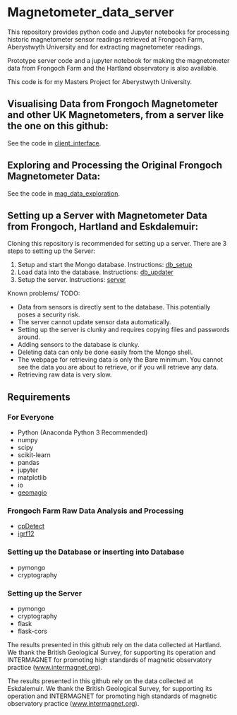 <!--
The readmes are stored as markdown files, for compatibility with github. 
It is recommended to read this readme at https://github.com/Jammyjamjamman/Magnetometer_data_server.
-->

# Magnetometer_data_server
This repository provides python code and Jupyter notebooks for processing historic magnetometer sensor readings retrieved at Frongoch Farm, Aberystwyth University and for extracting magnetometer readings.

Prototype server code and a jupyter notebook for making the magnetometer data from Frongoch Farm and the Hartland observatory is also available.

This code is for my Masters Project for Aberystwyth University.

## Visualising Data from Frongoch Magnetometer and other UK Magnetometers, from a server like the one on this github:
See the code in [client_interface](client_interface).

## Exploring and Processing the Original Frongoch Magnetometer Data:
See the code in [mag_data_exploration](mag_data_exploration).

## Setting up a Server with Magnetometer Data from Frongoch, Hartland and Eskdalemuir:
Cloning this repository is recommended for setting up a server. There are 3 steps to setting up the Server:
1. Setup and start the Mongo database. Instructions: [db_setup](db_setup)
2. Load data into the database. Instructions: [db_updater](db_updater)
3. Setup the server. Instructions: [server](server)

Known problems/ TODO:
* Data from sensors is directly sent to the database. This potentially poses a security risk.
* The server cannot update sensor data automatically.
* Setting up the server is clunky and requires copying files and passwords around.
* Adding sensors to the database is clunky.
* Deleting data can only be done easily from the Mongo shell.
* The webpage for retrieving data is only the Bare minimum. You cannot see the data you are about to retrieve, or if you will retrieve any data.
* Retrieving raw data is very slow.

## Requirements
### For Everyone
* Python (Anaconda Python 3 Recommended)
* numpy
* scipy
* scikit-learn
* pandas
* jupyter
* matplotlib
* io
* [geomagio](https://github.com/usgs/geomag-algorithms)

### Frongoch Farm Raw Data Analysis and Processing

* [cpDetect](https://github.com/choderalab/cpdetect)
* [igrf12](https://github.com/scivision/igrf12)

### Setting up the Database or inserting into Database
* pymongo
* cryptography

### Setting up the Server
* pymongo
* cryptography
* flask
* flask-cors

The results presented in this github rely on the data collected at Hartland. We thank the British Geological Survey, for supporting its operation and INTERMAGNET for promoting high standards of magnetic observatory practice (www.intermagnet.org).

The results presented in this github rely on the data collected at Eskdalemuir. We thank the British Geological Survey, for supporting its operation and INTERMAGNET for promoting high standards of magnetic observatory practice (www.intermagnet.org).
